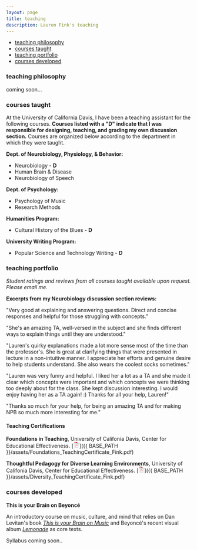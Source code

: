 ```yaml
---
layout: page
title: teaching
description: Lauren Fink's teaching
---
```


<div class="navbar">
    <div class="navbar-inner">
        <ul class="nav">
            <li><a href="#philosophy">teaching philosophy</a></li>
            <li><a href="#current">courses taught</a></li>
            <li><a href="#portfolio">teaching portfolio</a></li>
            <li><a href="#dev">courses developed</a></li>
        </ul>
    </div>
</div>


### <a name="philosophy"></a>teaching philosophy
coming soon...

### <a name="current"></a>courses taught
At the University of California Davis, I have been a teaching assistant for the following courses. **Courses listed with a "D" indicate that I was responsible for designing, teaching, and grading my own discussion section.** Courses are organized below according to the department in which they were taught. 

**Dept. of Neurobiology, Physiology, & Behavior:** 
- Neurobiology - **D**
- Human Brain & Disease 
- Neurobiology of Speech 

**Dept. of Psychology:**
- Psychology of Music
- Research Methods 

**Humanities Program:**
- Cultural History of the Blues - **D**

**University Writing Program:**  
- Popular Science and Technology Writing - **D**


### <a name="portfolio"></a>teaching portfolio
*Student ratings and reviews from all courses taught available upon request. Please email me.* 

**Excerpts from my Neurobiology discussion section reviews:**  

"Very good at explaining and answering questions. Direct and concise responses and helpful for those struggling with concepts."  

"She's an amazing TA, well-versed in the subject and she finds different ways to explain things until they are understood."  

"Lauren's quirky explanations made a lot more sense most of the time than the professor's. She is great at clarifying things that were presented in lecture in a non-intuitive manner. I appreciate her efforts and genuine desire to help students understand. She also wears the coolest socks sometimes."  

"Lauren was very funny and helpful. I liked her a lot as a TA and she made it clear which concepts were important and which concepts we were thinking too deeply about for the class. She kept discussion interesting. I would enjoy having her as a TA again! :) Thanks for all your help, Lauren!"  

"Thanks so much for your help, for being an amazing TA and for making NPB so much more interesting for me."


#### Teaching Certifications
**Foundations in Teaching**, University of Califonia Davis, Center for Educational Effectiveness. [![Foundations in teaching](icons16/pdf-icon.png)]({{ BASE_PATH }}/assets/Foundations_TeachingCertificate_Fink.pdf) 

**Thoughtful Pedagogy for Diverse Learning Environments**, University of Califonia Davis, Center for Educational Effectiveness. [![Thoughtful pedagogy for diverse learning environments](icons16/pdf-icon.png)]({{ BASE_PATH }}/assets/Diversity_TeachingCertificate_Fink.pdf)

### <a name="dev"></a>courses developed

**This is your Brain on Beyoncé**  

An introductory course on music, culture, and mind that relies on Dan Levitan's book [*This is your Brain on Music*](http://daniellevitin.com/publicpage/books/this-is-your-brain-on-music/) and Beyoncé's recent visual album [*Lemonade*](http://www.beyonce.com/album/lemonade-visual-album/) as core texts.  

Syllabus coming soon..
